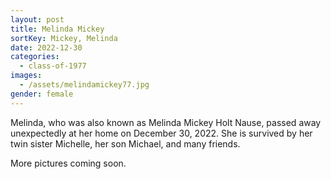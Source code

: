 ```yaml
---
layout: post
title: Melinda Mickey
sortKey: Mickey, Melinda
date: 2022-12-30
categories:
  - class-of-1977
images:
  - /assets/melindamickey77.jpg
gender: female
---
```

Melinda, who was also known as Melinda Mickey Holt Nause, passed away unexpectedly at her home on December 30, 2022. She is survived by her twin sister Michelle, her son Michael, and many friends.

More pictures coming soon.